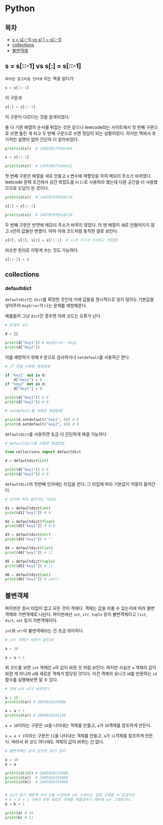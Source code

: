 # Python

## 목차

- [s = s[::-1] vs s[:] = s[::-1]](#s--s-1-vs-s--s-1)
- [collections](#collections)
- [불변객체](#불변객체)

## s = s[::-1] vs s[:] = s[::-1]

`파이썬 알고리즘 인터뷰` 라는 책을 읽다가

```python
s = s[::-1]
```

이 구문과

```python
s[:] = s[::-1]
```

이 구문이 다르다는 것을 알게되었다.

둘 다 기존 배열의 순서를 뒤집는 것은 같으나 leetcode라는 사이트에서 첫 번째 구문으로 쓰면 틀린 게 되고 두 번째 구문으로 쓰면 정답이 되는 상황이었다. 하지만 책에서 추가적인 설명이 없어 간단히 더 알아보았다.

```python
print(id(s))  # 140338575382464

s = s[::-1]

print(id(s))  # 140338575384512
```

첫 번째 구문은 배열을 새로 만들고 s 변수에 재할당을 하여 메모리 주소가 바뀌었다. leetcode 문제 조건에서 공간 복잡도를 `O(1)`로 사용하라 했는데 다른 공간을 더 사용했으므로 오답이 된 것이다.

```python
print(id(s))  # 140707976918720

s[:] = s[::-1]

print(id(s))  # 140707976918720
```

두 번쨰 구문은 반면에 메모리 주소가 바뀌지 않았다. 이 땐 배열이 새로 만들어지지 않고 s안의 값들만 변했다. 아마 아래 코드처럼 동작한 걸로 보인다.

```python
s[0], s[1], s[2] = s[::-1]  # (s의 크기가 3이라고 가정함)
```

비슷한 원리로 이렇게 쓰는 것도 가능하다.

```python
s[::-1] = s
```

## collections

### defaultdict

`defaultdict`는 `dict`를 확장한 것인데 키에 값들을 명시적으로 넣지 않아도 기본값을 넣어주어 `KeyError`가 나는 문제를 예방해준다.

예를들어 그냥 `dict`인 경우엔 아래 코드는 오류가 난다.

```python
# 문제의 코드

d = {}

print(d["key1"]) # KeyError: key1
print(d["key2"])
```

이를 예방하기 위해 if 문으로 검사하거나 `setdefault`를 사용하곤 한다.

```python
# if 문을 사용한 해결방법

if "key1" not in d:
    d["key1"] = 0
if "key2" not in d:
    d["key2"] = 0

print(d["key1"]) # 0
print(d["key2"]) # 0
```

```python
# setdefault를 사용한 해결방법

print(d.setdefault("key1", 0)) # 0
print(d.setdefault("key2", 0)) # 0
```

`defaultdict`를 사용하면 조금 더 간단하게 해결 가능하다.

```python
# defaultdict를 사용한 해결방법

from collections import defaultdict

d = defaultdict(int)

print(d["key1"]) # 0
print(d["key2"]) # 0
```

`defaultdict`의 첫번째 인자에는 타입을 쓴다. 그 타입에 따라 기본값이 적절히 들어간다.

```python
# 인자에 따라 달라지는 기본값

d1 = defaultdict(int)
print(d1["key1"]) # 0

d2 = defaultdict(float)
print(d2["key1"]) # 0.0

d3 = defaultdict(str)
print(d3["key1"]) # ""

d4 = defaultdict(list)
print(d4["key1"]) # []

d5 = defaultdict(tuple)
print(d5["key1"]) # ()

d6 = defaultdict(set)
print(d6["key1"]) # set()

```

## 불변객체

파이썬은 원시 타입이 없고 모든 것이 객체다. 객체는 값을 바꿀 수 있는지에 따라 불변객체와 가변객체로 나뉜다. 파이썬에선 `int`, `str`, `tuple` 등이 불변객체이고 `list`, `dict`, `set` 등이 가변객체이다. 

`int`와 `str`이 불변객체라는 건 조금 의아하다. 

```python
# int 객체가 바뀐거 같은데?

a = 10

a = a + 1
```

위 코드를 보면 `int` 객체인 `a`의 값이 바뀐 것 처럼 보인다. 하지만 사실은 `a` 객체의 값이 바뀐 게 아니라 `a`에 새로운 객체가 할당된 것이다. 이건 객체의 유니크 id를 반환하는 `id` 함수를 실행해보면 알 수 있다.

```python
# 객체 a의 id가 바뀌었다.

a = 10
print(id(a)) # 2805026155088

a = a + 1
print(id(a)) # 2805026155120
```

`a = 10`이라는 구문은 `10`을 나타내는 객체를 만들고, `a`가 `10`객체를 참조하게 만든다.

`a = a + 1`이라는 구문은 `11`을 나타내는 객체를 만들고, `a`가 `11`객체를 참조하게 만든다. 따라서 위 코드 어디에도 객체의 값이 바뀌는 건 없다.

```python
# 불변객체는 값이 같으면 id가 같다

a = 10
b = a

print(id(10)) # 2805026155088
print(id(a))  # 2805026155088
print(id(b))  # 2805026155088


# id가 같기 때문에 마치 b를 수정하면 a도 수정되는 걸로 오해할 수 있겠지만
# b = b + 1 구문은 b에 새로운 객체를 재할당하기 때문에 a는 그대로이다.
b = b + 1

print(a) # 10
print(b) # 11
```

